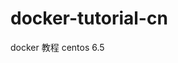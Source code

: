 docker-tutorial-cn
==================

docker 教程 centos 6.5                                         
